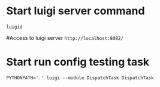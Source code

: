 # Start luigi server command
``luigid``

#Access to luigi server
``http://localhost:8082/``

# Start run config testing task
``PYTHONPATH='.' luigi --module DispatchTask DispatchTask``